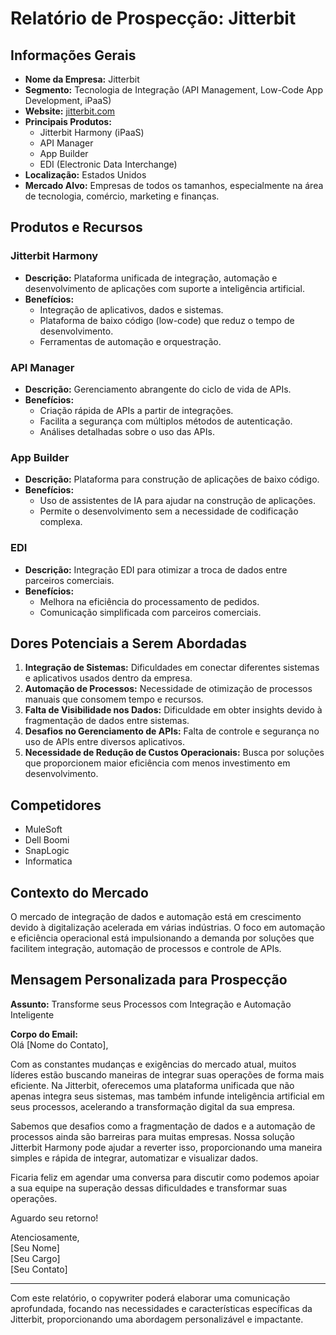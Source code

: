 # Relatório de Prospecção: Jitterbit

## Informações Gerais

- **Nome da Empresa:** Jitterbit
- **Segmento:** Tecnologia de Integração (API Management, Low-Code App Development, iPaaS)
- **Website:** [jitterbit.com](https://www.jitterbit.com)
- **Principais Produtos:**
  - Jitterbit Harmony (iPaaS)
  - API Manager
  - App Builder
  - EDI (Electronic Data Interchange)
- **Localização:** Estados Unidos
- **Mercado Alvo:** Empresas de todos os tamanhos, especialmente na área de tecnologia, comércio, marketing e finanças.

## Produtos e Recursos

### Jitterbit Harmony
- **Descrição:** Plataforma unificada de integração, automação e desenvolvimento de aplicações com suporte a inteligência artificial.
- **Benefícios:** 
  - Integração de aplicativos, dados e sistemas.
  - Plataforma de baixo código (low-code) que reduz o tempo de desenvolvimento.
  - Ferramentas de automação e orquestração.

### API Manager
- **Descrição:** Gerenciamento abrangente do ciclo de vida de APIs.
- **Benefícios:**
  - Criação rápida de APIs a partir de integrações.
  - Facilita a segurança com múltiplos métodos de autenticação.
  - Análises detalhadas sobre o uso das APIs.

### App Builder
- **Descrição:** Plataforma para construção de aplicações de baixo código.
- **Benefícios:**
  - Uso de assistentes de IA para ajudar na construção de aplicações.
  - Permite o desenvolvimento sem a necessidade de codificação complexa.

### EDI
- **Descrição:** Integração EDI para otimizar a troca de dados entre parceiros comerciais.
- **Benefícios:**
  - Melhora na eficiência do processamento de pedidos.
  - Comunicação simplificada com parceiros comerciais.

## Dores Potenciais a Serem Abordadas

1. **Integração de Sistemas:** Dificuldades em conectar diferentes sistemas e aplicativos usados dentro da empresa.
2. **Automação de Processos:** Necessidade de otimização de processos manuais que consomem tempo e recursos.
3. **Falta de Visibilidade nos Dados:** Dificuldade em obter insights devido à fragmentação de dados entre sistemas.
4. **Desafios no Gerenciamento de APIs:** Falta de controle e segurança no uso de APIs entre diversos aplicativos.
5. **Necessidade de Redução de Custos Operacionais:** Busca por soluções que proporcionem maior eficiência com menos investimento em desenvolvimento.

## Competidores
- MuleSoft
- Dell Boomi
- SnapLogic
- Informatica

## Contexto do Mercado
O mercado de integração de dados e automação está em crescimento devido à digitalização acelerada em várias indústrias. O foco em automação e eficiência operacional está impulsionando a demanda por soluções que facilitem integração, automação de processos e controle de APIs.

## Mensagem Personalizada para Prospecção

**Assunto:** Transforme seus Processos com Integração e Automação Inteligente

**Corpo do Email:**  
Olá [Nome do Contato],

Com as constantes mudanças e exigências do mercado atual, muitos líderes estão buscando maneiras de integrar suas operações de forma mais eficiente. Na Jitterbit, oferecemos uma plataforma unificada que não apenas integra seus sistemas, mas também infunde inteligência artificial em seus processos, acelerando a transformação digital da sua empresa.

Sabemos que desafios como a fragmentação de dados e a automação de processos ainda são barreiras para muitas empresas. Nossa solução Jitterbit Harmony pode ajudar a reverter isso, proporcionando uma maneira simples e rápida de integrar, automatizar e visualizar dados.

Ficaria feliz em agendar uma conversa para discutir como podemos apoiar a sua equipe na superação dessas dificuldades e transformar suas operações.

Aguardo seu retorno!

Atenciosamente,  
[Seu Nome]  
[Seu Cargo]  
[Seu Contato]  

---

Com este relatório, o copywriter poderá elaborar uma comunicação aprofundada, focando nas necessidades e características específicas da Jitterbit, proporcionando uma abordagem personalizável e impactante.